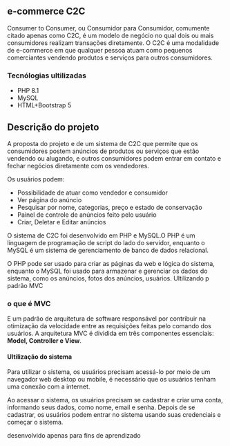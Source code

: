 
<h2>e-commerce C2C</h2>
<p>Consumer to Consumer, ou Consumidor para Consumidor, comumente citado apenas como C2C, é um modelo de negócio no qual dois ou mais consumidores realizam transações diretamente. O C2C é uma modalidade de e-commerce em que qualquer pessoa atuam como pequenos comerciantes vendendo produtos e serviços para outros consumidores.</p>

<h3>Tecnólogias ultilizadas</h3>
<ul>
  <li>PHP 8.1</li>
  <li>MySQL</li>
  <li>HTML+Bootstrap 5</li>
</ul>

<h2>Descrição do projeto</h2>
<p>
A proposta do projeto e de um sistema de C2C que permite que os consumidores postem anúncios de produtos ou serviços que estão vendendo ou alugando, e outros consumidores podem entrar em contato e fechar negócios diretamente com os vendedores.
</p>
<p>
 Os usuários podem:
<ul>
<li>Possibilidade de atuar como vendedor e consumidor</li>
<li>Ver página do anúncio</li>
<li>Pesquisar por nome, categorias, preço e estado de conservação</li>
<li>Painel de controle de anúncios feito pelo usuário</li>
<li>Criar, Deletar e Editar anúncios</li>
</ul>
</p>
<p>O sistema de C2C foi desenvolvido em PHP e MySQL.O PHP é um linguagem de programação de script do lado do servidor, enquanto o MySQL é um sistema de gerenciamento de banco de dados relacional.</p>
<p>O PHP pode ser usado para criar as páginas da web e lógica do sistema, enquanto o MySQL foi usado para armazenar e gerenciar os dados do sistema, como os anúncios, fotos dos anúncios, usuários. Ultilizando p padrão MVC</p>

<h3>o que é MVC</h3>
E um padrão de arquitetura de software responsável por contribuir na otimização da velocidade entre as requisições feitas pelo comando dos usuários. A arquitetura MVC é dividida em três componentes essenciais: <strong>Model, Controller e View</strong>.

<h4>Ultilização do sistema</h2>
<p>Para utilizar o sistema, os usuários precisam acessá-lo por meio de um navegador web desktop ou mobile, é necessário que os usuários tenham uma conexão com a internet.</p>

<p>Ao acessar o sistema, os usuários precisam se cadastrar e criar uma conta, informando seus dados, como nome, email e senha. Depois de se cadastrar, os usuários podem entrar no sistema usando suas credenciais e começar o sistema.</p>

<p>desenvolvido apenas para fins de aprendizado</p>

